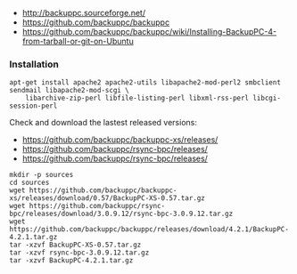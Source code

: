 * http://backuppc.sourceforge.net/
* https://github.com/backuppc/backuppc
* https://github.com/backuppc/backuppc/wiki/Installing-BackupPC-4-from-tarball-or-git-on-Ubuntu

### Installation

```shell
apt-get install apache2 apache2-utils libapache2-mod-perl2 smbclient sendmail libapache2-mod-scgi \
    libarchive-zip-perl libfile-listing-perl libxml-rss-perl libcgi-session-perl
```
Check and download the lastest released versions:
* https://github.com/backuppc/backuppc-xs/releases/
* https://github.com/backuppc/rsync-bpc/releases/
* https://github.com/backuppc/rsync-bpc/releases/
```shell
mkdir -p sources
cd sources
wget https://github.com/backuppc/backuppc-xs/releases/download/0.57/BackupPC-XS-0.57.tar.gz
wget https://github.com/backuppc/rsync-bpc/releases/download/3.0.9.12/rsync-bpc-3.0.9.12.tar.gz
wget https://github.com/backuppc/backuppc/releases/download/4.2.1/BackupPC-4.2.1.tar.gz
tar -xzvf BackupPC-XS-0.57.tar.gz
tar -xzvf rsync-bpc-3.0.9.12.tar.gz
tar -xzvf BackupPC-4.2.1.tar.gz
```
